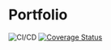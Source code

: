 # Portfolio

![CI/CD](https://github.com/jack-guzya/portfolio/workflows/CRA-CI/badge.svg)
[![Coverage Status](https://coveralls.io/repos/github/jack-guzya/portfolio/badge.svg?branch=main)](https://coveralls.io/github/jack-guzya/portfolio?branch=main)
